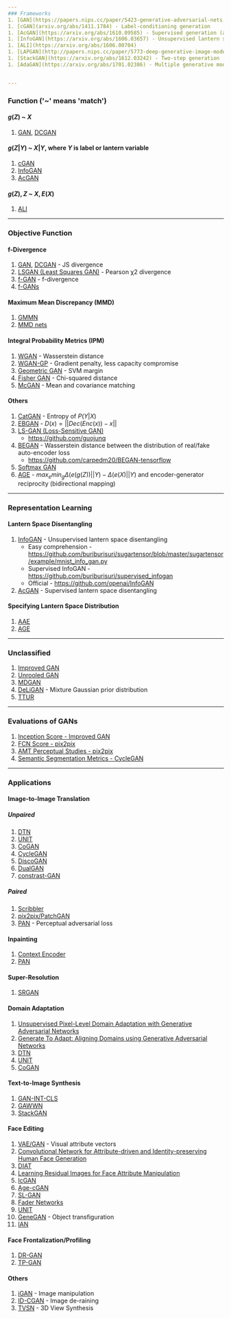 ```yaml
---
### Frameworks
1. [GAN](https://papers.nips.cc/paper/5423-generative-adversarial-nets.pdf), [DCGAN](https://arxiv.org/abs/1511.06434)
1. [cGAN](arxiv.org/abs/1411.1784) - Label-conditioning generation
1. [AcGAN](https://arxiv.org/abs/1610.09585) - Supervised generation (auxiliary classifier with labels)
1. [InfoGAN](https://arxiv.org/abs/1606.03657) - Unsupervised lantern space disentangling
1. [ALI](https://arxiv.org/abs/1606.00704)
1. [LAPGAN](http://papers.nips.cc/paper/5773-deep-generative-image-models-using-a-laplacian-pyramid-of-adversarial-networks.pdf) - Coarse-to-fine generation
1. [StackGAN](https://arxiv.org/abs/1612.03242) - Two-step generation
1. [AdaGAN](https://arxiv.org/abs/1701.02386) - Multiple generative models


---
```

### Function ('~' means 'match')

#### $g(Z)$ ~ $X$
1. [GAN](https://papers.nips.cc/paper/5423-generative-adversarial-nets.pdf), [DCGAN](https://arxiv.org/abs/1511.06434)

#### $g(Z|Y)$ ~ $X|Y$, where $Y$ is label or lantern variable
1. [cGAN](arxiv.org/abs/1411.1784)
1. [InfoGAN](https://arxiv.org/abs/1606.03657)
1. [AcGAN](https://arxiv.org/abs/1610.09585)

#### $g(Z),Z$ ~ $X,E(X)$
1. [ALI](https://arxiv.org/abs/1606.00704)


---
### Objective Function

#### f-Divergence
1. [GAN](https://papers.nips.cc/paper/5423-generative-adversarial-nets.pdf), [DCGAN](https://arxiv.org/abs/1511.06434) - JS divergence
1. [LSGAN (Least Squares GAN)](https://pdfs.semanticscholar.org/0bbc/35bdbd643fb520ce349bdd486ef2c490f1fc.pdf) - Pearson χ2 divergence
1. [f-GAN](https://arxiv.org/abs/1606.00709) - f-divergence
1. [f-GANs](https://arxiv.org/abs/1707.04385)

#### Maximum Mean Discrepancy (MMD)
1. [GMMN](http://proceedings.mlr.press/v37/li15.pdf)
1. [MMD nets](https://arxiv.org/abs/1505.03906)

#### Integral Probability Metrics (IPM)
1. [WGAN](https://arxiv.org/abs/1701.07875) - Wasserstein distance
1. [WGAN-GP](https://arxiv.org/abs/1704.00028) - Gradient penalty, less capacity compromise
1. [Geometric GAN](https://arxiv.org/abs/1705.02894) - SVM margin
1. [Fisher GAN](https://arxiv.org/abs/1705.09675) - Chi-squared distance
1. [McGAN](https://arxiv.org/abs/1702.08398) - Mean and covariance matching

#### Others
1. [CatGAN](https://arxiv.org/abs/1511.06390) - Entropy of $P(Y|X)$
1. [EBGAN](https://arxiv.org/abs/1609.03126) - $D(x) = ||Dec(Enc(x)) − x||$
1. [LS-GAN (Loss-Sensitive GAN)](https://arxiv.org/abs/1701.06264)
    - https://github.com/guojunq
1. [BEGAN](https://arxiv.org/abs/1703.10717) - Wasserstein distance between the distribution of real/fake auto-encoder loss
    - https://github.com/carpedm20/BEGAN-tensorflow
1. [Softmax GAN](https://arxiv.org/abs/1704.06191)
1. [AGE](https://arxiv.org/abs/1704.02304) - $max_emin_g\Delta(e(g(Z))||Y)-\Delta(e(X)||Y)$ and encoder-generator reciprocity (bidirectional mapping)


---
### Representation Learning

#### Lantern Space Disentangling
1. [InfoGAN](https://arxiv.org/abs/1606.03657) - Unsupervised lantern space disentangling
    - Easy comprehension - https://github.com/buriburisuri/sugartensor/blob/master/sugartensor/example/mnist_info_gan.py
    - Supervised InfoGAN - https://github.com/buriburisuri/supervised_infogan
    - Official - https://github.com/openai/InfoGAN
1. [AcGAN](https://arxiv.org/abs/1610.09585) - Supervised lantern space disentangling

#### Specifying Lantern Space Distribution
1. [AAE](https://arxiv.org/abs/1511.06390)
1. [AGE](https://arxiv.org/abs/1704.02304)


---
### Unclassified
1. [Improved GAN](https://arxiv.org/abs/1606.03498)
1. [Unrooled GAN](https://arxiv.org/abs/1611.02163)
1. [MDGAN](https://arxiv.org/abs/1612.02136)
1. [DeLiGAN](https://arxiv.org/abs/1706.02071) - Mixture Gaussian prior distribution
1. [TTUR](https://arxiv.org/abs/1706.08500)

---
### Evaluations of GANs
1. [Inception Score - Improved GAN](https://arxiv.org/abs/1606.03498)
1. [FCN Score - pix2pix](https://arxiv.org/pdf/1611.07004.pdf)
1. [AMT Perceptual Studies - pix2pix](https://arxiv.org/pdf/1611.07004.pdf)
1. [Semantic Segmentation Metrics - CycleGAN](https://arxiv.org/abs/1703.10593)

---
### Applications

#### Image-to-Image Translation
##### Unpaired
1. [DTN](https://arxiv.org/abs/1611.02200)
1. [UNIT](arxiv.org/abs/1703.00848)
1. [CoGAN](http://papers.nips.cc/paper/6544-coupled-generative-adversarial-networks)
1. [CycleGAN](https://arxiv.org/abs/1703.10593)
1. [DiscoGAN](https://arxiv.org/abs/1703.05192)
1. [DualGAN](https://arxiv.org/abs/1704.02510)
1. [constrast-GAN](https://arxiv.org/abs/1708.00315)
##### Paired
1. [Scribbler](https://arxiv.org/abs/1612.00835)
1. [pix2pix/PatchGAN](https://arxiv.org/abs/1611.07004)
1. [PAN](https://arxiv.org/abs/1706.09138) - Perceptual adversarial loss

#### Inpainting
1. [Context Encoder](http://www.cv-foundation.org/openaccess/content_cvpr_2016/html/Pathak_Context_Encoders_Feature_CVPR_2016_paper.html)
1. [PAN](https://arxiv.org/abs/1706.09138)

#### Super-Resolution
1. [SRGAN](https://arxiv.org/abs/1609.04802)

#### Domain Adaptation
1. [Unsupervised Pixel-Level Domain Adaptation with Generative Adversarial Networks](https://arxiv.org/abs/1612.05424)
1. [Generate To Adapt: Aligning Domains using Generative Adversarial Networks](https://arxiv.org/abs/1704.01705)
1. [DTN](https://arxiv.org/abs/1611.02200)
1. [UNIT](arxiv.org/abs/1703.00848)
1. [CoGAN](http://papers.nips.cc/paper/6544-coupled-generative-adversarial-networks)

#### Text-to-Image Synthesis
1. [GAN-INT-CLS](http://proceedings.mlr.press/v48/reed16.pdf)
1. [GAWWN](http://papers.nips.cc/paper/6111-learning-what-and-where-to-draw)
1. [StackGAN](https://arxiv.org/abs/1612.03242)

#### Face Editing
1. [VAE/GAN](https://arxiv.org/abs/1512.09300) - Visual attribute vectors
1. [Convolutional Network for Attribute-driven and Identity-preserving Human Face Generation](https://arxiv.org/abs/1608.06434)
1. [DIAT](https://arxiv.org/abs/1610.05586)
1. [Learning Residual Images for Face Attribute Manipulation](https://arxiv.org/abs/1612.05363)
1. [IcGAN](https://arxiv.org/abs/1611.06355)
1. [Age-cGAN](https://arxiv.org/abs/1702.01983)
1. [SL-GAN](https://arxiv.org/abs/1704.02166)
1. [Fader Networks](https://arxiv.org/abs/1706.00409)
1. [UNIT](arxiv.org/abs/1703.00848)
1. [GeneGAN](https://arxiv.org/abs/1705.04932) - Object transfiguration 
1. [IAN](https://arxiv.org/abs/1609.07093)

#### Face Frontalization/Profiling
1. [DR-GAN](http://cvlab.cse.msu.edu/pdfs/Tran_Yin_Liu_CVPR2017.pdf)
1. [TP-GAN](https://arxiv.org/abs/1704.04086)

#### Others
1. [iGAN](https://link.springer.com/chapter/10.1007/978-3-319-46454-1_36) - Image manipulation
1. [ID-CGAN](https://arxiv.org/abs/1701.05957) - Image de-raining
1. [TVSN](https://arxiv.org/abs/1703.02921) - 3D View Synthesis
